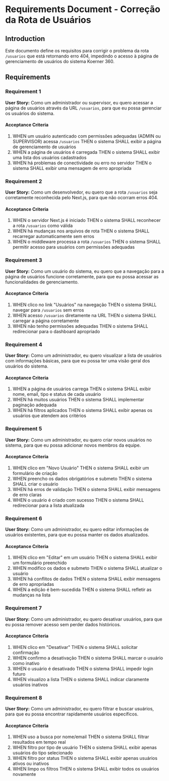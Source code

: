 # Requirements Document - Correção da Rota de Usuários

## Introduction

Este documento define os requisitos para corrigir o problema da rota `/usuarios` que está retornando erro 404, impedindo o acesso à página de gerenciamento de usuários do sistema Koerner 360.

## Requirements

### Requirement 1

**User Story:** Como um administrador ou supervisor, eu quero acessar a página de usuários através da URL `/usuarios`, para que eu possa gerenciar os usuários do sistema.

#### Acceptance Criteria

1. WHEN um usuário autenticado com permissões adequadas (ADMIN ou SUPERVISOR) acessa `/usuarios` THEN o sistema SHALL exibir a página de gerenciamento de usuários
2. WHEN a página de usuários é carregada THEN o sistema SHALL exibir uma lista dos usuários cadastrados
3. WHEN há problemas de conectividade ou erro no servidor THEN o sistema SHALL exibir uma mensagem de erro apropriada

### Requirement 2

**User Story:** Como um desenvolvedor, eu quero que a rota `/usuarios` seja corretamente reconhecida pelo Next.js, para que não ocorram erros 404.

#### Acceptance Criteria

1. WHEN o servidor Next.js é iniciado THEN o sistema SHALL reconhecer a rota `/usuarios` como válida
2. WHEN há mudanças nos arquivos de rota THEN o sistema SHALL recarregar automaticamente sem erros
3. WHEN o middleware processa a rota `/usuarios` THEN o sistema SHALL permitir acesso para usuários com permissões adequadas

### Requirement 3

**User Story:** Como um usuário do sistema, eu quero que a navegação para a página de usuários funcione corretamente, para que eu possa acessar as funcionalidades de gerenciamento.

#### Acceptance Criteria

1. WHEN clico no link "Usuários" na navegação THEN o sistema SHALL navegar para `/usuarios` sem erros
2. WHEN acesso `/usuarios` diretamente na URL THEN o sistema SHALL carregar a página corretamente
3. WHEN não tenho permissões adequadas THEN o sistema SHALL redirecionar para o dashboard apropriado

### Requirement 4

**User Story:** Como um administrador, eu quero visualizar a lista de usuários com informações básicas, para que eu possa ter uma visão geral dos usuários do sistema.

#### Acceptance Criteria

1. WHEN a página de usuários carrega THEN o sistema SHALL exibir nome, email, tipo e status de cada usuário
2. WHEN há muitos usuários THEN o sistema SHALL implementar paginação adequada
3. WHEN há filtros aplicados THEN o sistema SHALL exibir apenas os usuários que atendem aos critérios

### Requirement 5

**User Story:** Como um administrador, eu quero criar novos usuários no sistema, para que eu possa adicionar novos membros da equipe.

#### Acceptance Criteria

1. WHEN clico em "Novo Usuário" THEN o sistema SHALL exibir um formulário de criação
2. WHEN preencho os dados obrigatórios e submeto THEN o sistema SHALL criar o usuário
3. WHEN há erros de validação THEN o sistema SHALL exibir mensagens de erro claras
4. WHEN o usuário é criado com sucesso THEN o sistema SHALL redirecionar para a lista atualizada

### Requirement 6

**User Story:** Como um administrador, eu quero editar informações de usuários existentes, para que eu possa manter os dados atualizados.

#### Acceptance Criteria

1. WHEN clico em "Editar" em um usuário THEN o sistema SHALL exibir um formulário preenchido
2. WHEN modifico os dados e submeto THEN o sistema SHALL atualizar o usuário
3. WHEN há conflitos de dados THEN o sistema SHALL exibir mensagens de erro apropriadas
4. WHEN a edição é bem-sucedida THEN o sistema SHALL refletir as mudanças na lista

### Requirement 7

**User Story:** Como um administrador, eu quero desativar usuários, para que eu possa remover acesso sem perder dados históricos.

#### Acceptance Criteria

1. WHEN clico em "Desativar" THEN o sistema SHALL solicitar confirmação
2. WHEN confirmo a desativação THEN o sistema SHALL marcar o usuário como inativo
3. WHEN o usuário é desativado THEN o sistema SHALL impedir login futuro
4. WHEN visualizo a lista THEN o sistema SHALL indicar claramente usuários inativos

### Requirement 8

**User Story:** Como um administrador, eu quero filtrar e buscar usuários, para que eu possa encontrar rapidamente usuários específicos.

#### Acceptance Criteria

1. WHEN uso a busca por nome/email THEN o sistema SHALL filtrar resultados em tempo real
2. WHEN filtro por tipo de usuário THEN o sistema SHALL exibir apenas usuários do tipo selecionado
3. WHEN filtro por status THEN o sistema SHALL exibir apenas usuários ativos ou inativos
4. WHEN limpo os filtros THEN o sistema SHALL exibir todos os usuários novamente